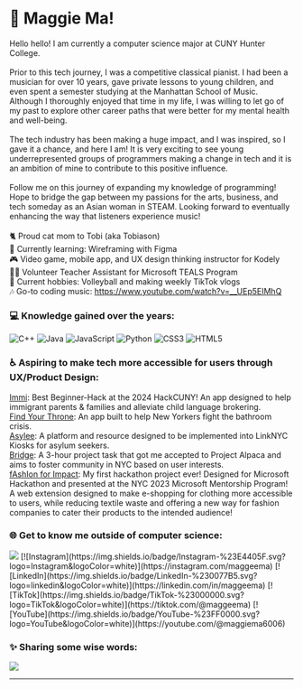 <!--
**maggeema/maggeema** is a ✨ _special_ ✨ repository because its `README.md` (this file) appears on your GitHub profile.
-->
# 💫 Maggie Ma!
Hello hello! I am currently a computer science major at CUNY Hunter College. <br><br>Prior to this tech journey, I was a competitive classical pianist. I had been a musician for over 10 years, gave private lessons to young children, and even spent a semester studying at the Manhattan School of Music. Although I thoroughly enjoyed that time in my life, I was willing to let go of my past to explore other career paths that were better for my mental health and well-being. <br><br>The tech industry has been making a huge impact, and I was inspired, so I gave it a chance, and here I am! It is very exciting to see young underrepresented groups of programmers making a change in tech and it is an ambition of mine to contribute to this positive influence.<br><br>Follow me on this journey of expanding my knowledge of programming! Hope to bridge the gap between my passions for the arts, business, and tech someday as an Asian woman in STEAM. Looking forward to eventually enhancing the way that listeners experience music!<br><br>🐈 Proud cat mom to Tobi (aka Tobiason)<br>🌱 Currently learning: Wireframing with Figma<br>🎮 Video game, mobile app, and UX design thinking instructor for Kodely<br>👩‍🏫 Volunteer Teacher Assistant for Microsoft TEALS Program<br>🏐 Current hobbies: Volleyball and making weekly TikTok vlogs<br>🎶 Go-to coding music: https://www.youtube.com/watch?v=__UEp5EIMhQ<br>

### 💻 Knowledge gained over the years:
![C++](https://img.shields.io/badge/c++-%2300599C.svg?style=for-the-badge&logo=c%2B%2B&logoColor=white) ![Java](https://img.shields.io/badge/java-%23ED8B00.svg?style=for-the-badge&logo=java&logoColor=white) ![JavaScript](https://img.shields.io/badge/javascript-%23323330.svg?style=for-the-badge&logo=javascript&logoColor=%23F7DF1E) ![Python](https://img.shields.io/badge/python-3670A0?style=for-the-badge&logo=python&logoColor=ffdd54) ![CSS3](https://img.shields.io/badge/css3-%231572B6.svg?style=for-the-badge&logo=css3&logoColor=white) ![HTML5](https://img.shields.io/badge/html5-%23E34F26.svg?style=for-the-badge&logo=html5&logoColor=white)

### ♿ Aspiring to make tech more accessible for users through UX/Product Design:
<a href="https://devpost.com/software/immi-onkp0a">Immi</a>: Best Beginner-Hack at the 2024 HackCUNY! An app designed to help immigrant parents & families and alleviate child language brokering. 
<br><a href="https://www.canva.com/design/DAGHYXXCHBg/9ZMUiFEtTJII5Oc4hH_QuA/edit?">Find Your Throne</a>: An app built to help New Yorkers fight the bathroom crisis.
<br><a href="https://www.canva.com/design/DAF1xTuvDq0/uAi_92qYAd-H3duVEGwUUA/edit?utm_content=DAF1xTuvDq0&utm_campaign=designshare&utm_medium=link2&utm_source=sharebutton">Asylee</a>: A platform and resource designed to be implemented into LinkNYC Kiosks for asylum seekers.
<br><a href="https://www.canva.com/design/DAFpks4QvA8/s-fbuclWqOzlWSmdRBsDCQ/edit?utm_content=DAFpks4QvA8&utm_campaign=designshare&utm_medium=link2&utm_source=sharebutton">Bridge</a>: A 3-hour project task that got me accepted to Project Alpaca and aims to foster community in NYC based on user interests.
<br><a href="https://www.canva.com/design/DAFpv6cCQ8M/VU8tY6niMcOamR7b-skkVg/edit?utm_content=DAFpv6cCQ8M&utm_campaign=designshare&utm_medium=link2&utm_source=sharebutton">fAshIon for Impact</a>: My first hackathon project ever! Designed for Microsoft Hackathon and presented at the NYC 2023 Microsoft Mentorship Program! A web extension designed to make e-shopping for clothing more accessible to users, while reducing textile waste and offering a new way for fashion companies to cater their products to the intended audience!

### 🌐 Get to know me outside of computer science:
<img src="https://img.shields.io/badge/maggeema%20-%23E4405F.svg?&style=for-the-badge&logo=Instagram&logoColor=white"/>
[![Instagram](https://img.shields.io/badge/Instagram-%23E4405F.svg?logo=Instagram&logoColor=white)](https://instagram.com/maggeema) [![LinkedIn](https://img.shields.io/badge/LinkedIn-%230077B5.svg?logo=linkedin&logoColor=white)](https://linkedin.com/in/maggeema) [![TikTok](https://img.shields.io/badge/TikTok-%23000000.svg?logo=TikTok&logoColor=white)](https://tiktok.com/@maggeema) [![YouTube](https://img.shields.io/badge/YouTube-%23FF0000.svg?logo=YouTube&logoColor=white)](https://youtube.com/@maggiema6006) 

### ✨ Sharing some wise words:
![](https://quotes-github-readme.vercel.app/api?type=horizontal&theme=light)

---

